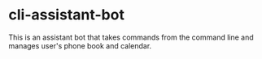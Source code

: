 # cli-assistant-bot
This is an assistant bot that takes commands from the command line and manages user's phone book and calendar.
